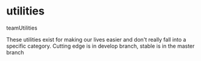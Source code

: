 # utilities
teamUtilities

These utilities exist for making our lives easier and don't really fall into a specific category.  Cutting edge is in develop branch, stable is in the master branch
